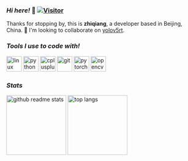 ### *Hi here!* 👋 [![Visitor](https://visitor-badge.glitch.me/badge?page_id=zhiqwang.zhiqwang)](https://github.com/zhiqwang/zhiqwang)

Thanks for stopping by, this is **zhiqiang**, a developer based in Beijing, China. 🥳 I'm looking to collaborate on [yolov5rt](https://github.com/zhiqwang/yolov5-rt-stack).

### *Tools I use to code with!*

<p align="left"><img src="https://www.vectorlogo.zone/logos/linux/linux-icon.svg" alt="linux" width="40" height="40"/> <img src="https://www.vectorlogo.zone/logos/python/python-icon.svg" alt="python" width="40" height="40"/> <img src="https://gitee.com/zhiqwang/logos/raw/master/cpp_logo.svg" alt="cplusplus" width="40" height="40"/> <img src="https://www.vectorlogo.zone/logos/git-scm/git-scm-icon.svg" alt="git" width="40" height="40"/> <img src="https://www.vectorlogo.zone/logos/pytorch/pytorch-icon.svg" alt="pytorch" width="40" height="40"/> <img src="https://www.vectorlogo.zone/logos/opencv/opencv-icon.svg" alt="opencv" width="40" height="40"/></p>

### *Stats*

<p align="left"><a href="https://github.com/zhiqwang?tab=repositories"><img src="https://github-readme-stats.vercel.app/api?username=zhiqwang&count_private=true&show_icons=true&hide=issues" alt="github readme stats" height="156"/></a>    <a href="https://github.com/zhiqwang?tab=repositories"><img src="https://github-readme-stats.anuraghazra1.vercel.app/api/top-langs/?username=zhiqwang&layout=compact&hide=jupyter%20notebook" alt="top langs" height="156"/></a></p>
